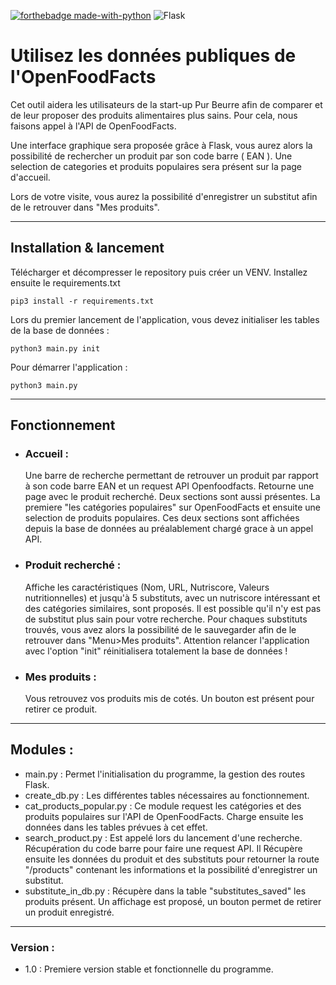 [![forthebadge made-with-python](http://ForTheBadge.com/images/badges/made-with-python.svg)](https://www.python.org/)
<img alt="Flask" src="https://img.shields.io/badge/flask%20-%23000.svg?&style=for-the-badge&logo=flask&logoColor=white"/>
# Utilisez les données publiques de l'OpenFoodFacts #

Cet outil aidera les utilisateurs de la start-up Pur Beurre afin de comparer et de leur proposer des produits
alimentaires plus sains. Pour cela, nous faisons appel à l'API de OpenFoodFacts.

Une interface graphique sera proposée grâce à Flask, vous aurez alors la possibilité de rechercher un produit par son
code barre ( EAN ). Une selection de categories et produits populaires sera présent sur la page d'accueil.

Lors de votre visite, vous aurez la possibilité d'enregistrer un substitut afin de le retrouver dans "Mes produits".

-------------------------------------------------------------------------------

## Installation & lancement ##

Télécharger et décompresser le repository puis créer un VENV. Installez ensuite le requirements.txt

    pip3 install -r requirements.txt

Lors du premier lancement de l'application, vous devez initialiser les tables de la base de données : 

    python3 main.py init

Pour démarrer l'application : 

    python3 main.py 

----------------------------------------------------------------------------

## Fonctionnement ##

- ### Accueil :
  Une barre de recherche permettant de retrouver un produit par rapport à son code barre EAN et un request API
  Openfoodfacts. Retourne une page avec le produit recherché. 
  Deux sections sont aussi présentes. La premiere "les
  catégories populaires" sur OpenFoodFacts et ensuite une selection de produits populaires. Ces deux sections sont
  affichées depuis la base de données au préalablement chargé grace à un appel API.


- ### Produit recherché :
  Affiche les caractéristiques (Nom, URL, Nutriscore, Valeurs nutritionnelles) et jusqu'à 5 substituts, avec un
  nutriscore intéressant et des catégories similaires, sont proposés. Il est possible qu'il n'y est pas de substitut
  plus sain pour votre recherche. Pour chaques substituts trouvés, vous avez alors la possibilité de le sauvegarder afin
  de le retrouver dans "Menu>Mes produits". Attention relancer l'application avec l'option "init" réinitialisera
  totalement la base de données !

- ### Mes produits :
  Vous retrouvez vos produits mis de cotés. Un bouton est présent pour retirer ce produit.

---------------------------------------------------------------------------------------

## Modules :

- main.py : Permet l'initialisation du programme, la gestion des routes Flask.
- create_db.py : Les différentes tables nécessaires au fonctionnement.
- cat_products_popular.py : Ce module request les catégories et des produits populaires sur l'API de OpenFoodFacts.
  Charge ensuite les données dans les tables prévues à cet effet.
- search_product.py : Est appelé lors du lancement d'une recherche. Récupération du code barre pour faire une request
  API. Il Récupère ensuite les données du produit et des substituts pour retourner la route "/products"
  contenant les informations et la possibilité d'enregistrer un substitut.
- substitute_in_db.py : Récupère dans la table "substitutes_saved" les produits présent. Un affichage est proposé, un
  bouton permet de retirer un produit enregistré. 
  
---------------------------------------------------------------------------------------

### Version : 

- 1.0 : Premiere version stable et fonctionnelle du programme.
  

 






